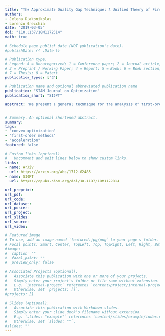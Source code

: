 ```yaml
---
title: "The Approximate Duality Gap Technique: A Unified Theory of First-Order Methods" 
authors: 
- Jelena Diakonikolas
- Lorenzo Orecchia
date: "2019-03-05"
doi: "110.1137/18M1172314"
math: true

# Schedule page publish date (NOT publication's date).
#publishDate: {{ .Date }}

# Publication type.
# Legend: 0 = Uncategorized; 1 = Conference paper; 2 = Journal article;
# 3 = Preprint / Working Paper; 4 = Report; 5 = Book; 6 = Book section;
# 7 = Thesis; 8 = Patent
publication_types: ["2"]

# Publication name and optional abbreviated publication name.
publication: "SIAM Journal on Optimization"
publication_short: "SIOPT"

abstract: "We present a general technique for the analysis of first-order methods. The technique relies on the construction of a duality gap for an appropriate approximation of the objective function, where the function approximation improves as the algorithm converges. We show that in continuous time the enforcement of an invariant, which corresponds to the approximate duality gap decreasing at a certain rate, exactly recovers a wide range of first-order continuous-time methods. We characterize the discretization errors incurred by different discretization methods, and show how iteration-complexity-optimal methods for various classes of problems cancel out the discretization error. The techniques are illustrated on various classes of problems---including convex minimization for Lipschitz-continuous objectives, smooth convex minimization, composite minimization, smooth and strongly convex minimization, solving variational inequalities with monotone operators, and convex-concave saddle-point optimization---and naturally extend to other settings."


# Summary. An optional shortened abstract.
summary: 
tags:
- "convex optimization"
- "first-order methods"
- "acceleration"
featured: false

# Custom links (optional).
#   Uncomment and edit lines below to show custom links.
links:
- name: ArXiv
  url: https://arxiv.org/abs/1712.02485
- name: SIOPT
  url: https://epubs.siam.org/doi/10.1137/18M1172314

url_preprint: 
url_pdf: 
url_code:
url_dataset:
url_poster:
url_project:
url_slides:
url_source:
url_video:

# Featured image
# To use, add an image named `featured.jpg/png` to your page's folder. 
# Focal points: Smart, Center, TopLeft, Top, TopRight, Left, Right, BottomLeft, Bottom, BottomRight.
#image:
#  caption: ""
#  focal_point: ""
#  preview_only: false

# Associated Projects (optional).
#   Associate this publication with one or more of your projects.
#   Simply enter your project's folder or file name without extension.
#   E.g. `internal-project` references `content/project/internal-project/index.md`.
#   Otherwise, set `projects: []`.
#projects: []

# Slides (optional).
#   Associate this publication with Markdown slides.
#   Simply enter your slide deck's filename without extension.
#   E.g. `slides: "example"` references `content/slides/example/index.md`.
#   Otherwise, set `slides: ""`.
#slides: ""
---
```

